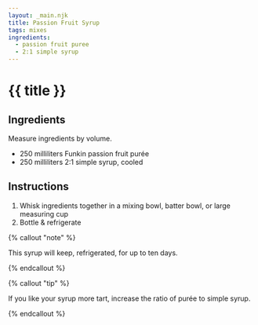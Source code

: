 ```yaml
---
layout: _main.njk
title: Passion Fruit Syrup
tags: mixes
ingredients:
  - passion fruit puree
  - 2:1 simple syrup
---
```


<!-- markdownlint-disable MD025 -->
# {{ title }}
<!-- markdownlint-disable MD025 -->

## Ingredients

Measure ingredients by volume.

* 250 milliliters Funkin passion fruit purée
* 250 milliliters 2:1 simple syrup, cooled

## Instructions

1. Whisk ingredients together in a mixing bowl, batter bowl, or large measuring cup
2. Bottle & refrigerate

<!-- markdownlint-disable MD012 -->
{% callout "note" %}
<!-- markdownlint-enable MD012 -->

  This syrup will keep, refrigerated, for up to ten days.

{% endcallout %}

<!-- markdownlint-disable MD012 -->

{% callout "tip" %}
<!-- markdownlint-enable MD012 -->

  If you like your syrup more tart, increase the ratio of purée to simple syrup.

{% endcallout %}
